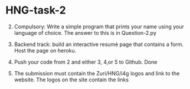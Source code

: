 # HNG-task-2


2. Compulsory: Write a simple program that prints your name using your language of choice.
The answer to this is in Question-2.py

4. Backend track: build an interactive resumè page that contains a form. Host the page on heroku.

6. Push your code from 2 and either 3, 4,or 5 to Github.
  Done
7. The submission must contain the Zuri/HNG/i4g logos and link to the website. 
  The logos on the site contain the links
